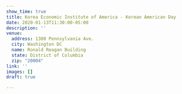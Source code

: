 ```yaml
---
show_time: true
title: Korea Economic Institute of America - Korean American Day
date: 2020-01-13T11:30:00-05:00
description: ''
venue:
  address: 1300 Pennsylvania Ave.
  city: Washington DC
  name: Ronald Reagan Building
  state: District of Columbia
  zip: "20004"
link: ''
images: []
draft: true

---
```

